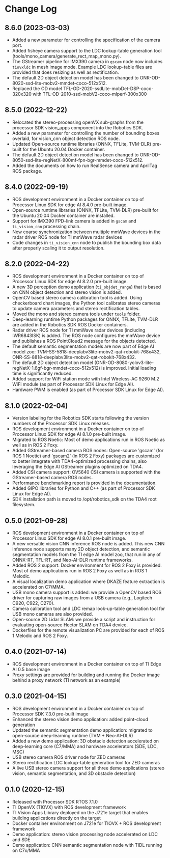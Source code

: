 Change Log
==========

## 8.6.0 (2023-03-03)

* Added a new parameter for controlling the specification of the camera port.
* Added fisheye camera support to the LDC lookup-table generation tool (tools/mono_camera/generate_rect_map_mono.py).
* The GStreamer pipeline for IMX390 camera in `gscam` node now includes `tiovxldc` in mesh image mode. Example LDC lookup-table files are provided that does resizing as well as rectification.
* The default 2D object detection model has been changed to ONR-OD-8020-ssd-lite-mobv2-mmdet-coco-512x512.
* Replaced the OD model TFL-OD-2020-ssdLite-mobDet-DSP-coco-320x320 with TFL-OD-2010-ssd-mobV2-coco-mlperf-300x300

## 8.5.0 (2022-12-22)

* Relocated the stereo-processing openVX sub-graphs from the processor SDK vision_apps component into the Robotics SDK.
* Added a new parameter for controlling the number of bounding boxes overlaid, for vision_cnn object detection ROS node.
* Updated Open-source runtime libraries (ONNX, TFLite, TVM-DLR) pre-built for the Ubuntu 20.04 Docker container.
* The default 2D object detection model has been changed to ONR-OD-8050-ssd-lite-regNetX-800mf-fpn-bgr-mmdet-coco-512x512.
* Added the documents on how to run RealSense camera and AprilTag ROS package.

## 8.4.0 (2022-09-19)

* ROS development environment in a Docker container on top of Processor Linux SDK for edge AI 8.4.0 pre-built image.
* Open-source runtime libraries (ONNX, TFLite, TVM-DLR) pre-built for the Ubuntu 20.04 Docker container are installed.
* Support for IMX390 FPD-link camera is added in `gscam` and `ti_vision_cnn` processing chain.
* New coarse synchronization between multiple mmWave devices in the radar driver ROS node for TI mmWave radar devices
* Code changes in `ti_vision_cnn` node to publish the bounding box data after properly scaling it to output resolution.

## 8.2.0 (2022-04-22)

* ROS development environment in a Docker container on top of Processor Linux SDK for edge AI 8.2.0 pre-built image.
* A new 3D perception demo application (`ti_objdet_range`) that is based on CNN object detection and stereo vision is added.
* OpenCV based stereo camera calibration tool is added. Using checkerboard chart images, the Python tool calibrates stereo cameras to update camera parameters and stereo rectification tables.
* Moved the mono and stereo camera tools under `tools` folder.
* Deep-learning runtime Python packages for ONNX, TFLite, TVM-DLR are added in the Robotics SDK ROS Docker containers.
* Radar driver ROS node for TI mmWave radar devices (including IWR6843ISK) is added. The ROS node configures the mmWave device and publishes a ROS PointCloud2 message for the objects detected.
* The default semantic segmentation models are now part of Edge AI model zoo: TVM-SS-5818-deeplabv3lite-mobv2-qat-robokit-768x432, ONR-SS-8818-deeplabv3lite-mobv2-qat-robokit-768x432.
* The default 2D object detection model (ONR-OD-8080-yolov3-lite-regNetX-1.6gf-bgr-mmdet-coco-512x512) is improved. Initial loading time is significantly reduced.
* Added support for WiFi station mode with Intel Wireless-AC 9260 M.2 WiFi module (as part of Processor SDK Linux for Edge AI).
* Hardware PWM is enabled (as part of Processor SDK Linux for Edge AI).

## 8.1.0 (2022-02-04)

* Version labeling for the Robotics SDK starts following the version numbers of the Processor SDK Linux releases.
* ROS development environment in a Docker container on top of Processor Linux SDK for edge AI 8.1.0 pre-built image.
* Migrated to ROS Noetic: Most of demo applications run in ROS Noetic as well as in ROS 2 Foxy.
* Added GStreamer-based camera ROS nodes: Open-source 'gscam' (for ROS 1 Noetic) and 'gscam2' (in ROS 2 Foxy) packages are customized to better integrate with TDA4-optimized processing chains, also leveraging the Edge AI GStreamer plugins optimized on TDA4.
* Added CSI camera support: OV5640 CSI camera is supported with the GStreamer-based camera ROS nodes.
* Performance benchmarking report is provided in the documentation.
* Added GIPO libraries for Python and C++ (as part of Processor SDK Linux for Edge AI).
* SDK installation path is moved to /opt/robotics_sdk on the TDA4 root filesystem.

## 0.5.0 (2021-09-28)

* ROS development environment in a Docker container on top of Processor Linux SDK for edge AI 8.0.1 pre-built image.
* A new versatile vision CNN inference ROS node is added. This new CNN inference node supports many 2D object detection, and semantic segmentation models from the TI edge AI model zoo, that run in any of ONNX-RT, TFL-RT, and Neo-AI-DLR runtime frameworks.
* Added ROS 2 support: Docker environment for ROS 2 Foxy is provided. Most of demo applications run in ROS 2 Foxy as well as in ROS 1 Melodic.
* A visual localization demo application where DKAZE feature extraction is accelerated on C7/MMA.
* USB mono camera support is added: we provide a OpenCV based ROS driver for capturing raw images from a USB camera (e.g., Logitech C920, C922, C270).
* Camera calibration tool and LDC remap look-up-table generation tool for USB mono cameras are also provided.
* Open-source 2D Lidar SLAM: we provide a script and instruction for evaluating open-source Hector SLAM on TDA4 device.
* Dockerfiles for the remote visualization PC are provided for each of ROS 1 Melodic and ROS 2 Foxy.

## 0.4.0 (2021-07-14)

* ROS development environment in a Docker container on top of TI Edge AI 0.5 base image
* Proxy settings are provided for building and running the Docker image behind a proxy network (TI network as an example)

## 0.3.0 (2021-04-15)

* ROS development environment in a Docker container on top of Processor SDK 7.3.0 pre-built image
* Enhanced the stereo vision demo application: added point-cloud generation
* Updated the semantic segmentation demo application: migrated to open-source deep-learning runtime (TVM + Neo-AI-DLR)
* Added a new demo application: 3D obstacle detection accelerated on deep-learning core (C7/MMA) and hardware accelerators (SDE, LDC, MSC)
* USB stereo camera ROS driver node for ZED cameras
* Stereo rectification LDC lookup-table generation tool for ZED cameras
* A live USB stereo camera support for all three demo applications (stereo vision, semantic segmentation, and 3D obstacle detection)

## 0.1.0 (2020-12-15)

* Released with Processor SDK RTOS 7.1.0
* TI OpenVX (TIOVX) with ROS development framework
* TI Vision Apps Library deployed on the J721e target that enables building applications directly on the target
* Docker container environment on J721e for TIOVX + ROS development framework
* Demo application: stereo vision processing node accelerated on LDC and SDE
* Demo application: CNN semantic segmentation node with TIDL running on C7x/MMA
